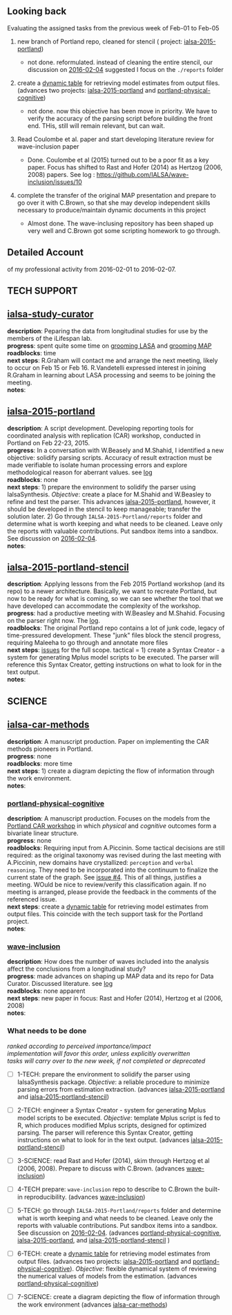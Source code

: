 ##  Looking back
Evaluating the assigned tasks from the previous week of Feb-01 to Feb-05
 
 1) new branch of Portland repo, cleaned for stencil ( project: [ialsa-2015-portland](https://github.com/IALSA/IALSA-2015-Portland))  
	- not done. reformulated. instead of cleaning the entire stencil, our discussion on [2016-02-04](https://github.com/IALSA/ialsa-2015-portland-stencil/issues/15) suggested I focus on the `./reports` folder   
	
 2) create a [dynamic table](https://github.com/IALSA/IALSA-2015-Portland/issues/117) for retrieving model estimates from output files. (advances two projects: [ialsa-2015-portland](https://github.com/IALSA/IALSA-2015-Portland) and [portland-physical-cognitive](https://github.com/IALSA/Portland-physical-cognitive))     
	- not done. now this objective has been move in priority. We have to verify the accuracy of the parsing script before building the front end. THis, still will remain relevant, but can wait.    
	
 3) Read Coulombe et al. paper and start developing literature review for wave-inclusion paper   
	- Done. Coulombe et al (2015) turned out to be a poor fit as a key paper. Focus has shifted to Rast and Hofer (2014) as Hertzog (2006, 2008) papers. See log : https://github.com/IALSA/wave-inclusion/issues/10    
	
 4) complete the transfer of the original MAP presentation and prepare to go over it with C.Brown, so that she may develop independent skills necessary to produce/maintain dynamic documents in this project   
	- Almost done. The wave-inclusing repository has been shaped up very well and C.Brown got some scripting homework to go through. 


## Detailed Account 
of my professional activity from 2016-02-01 to 2016-02-07. 


## TECH SUPPORT

## [ialsa-study-curator](https://github.com/IALSA/ialsa-study-curator)
**description**: Peparing the data from longitudinal studies for use by the members of the iLifespan lab.      
**progress**:  spent quite some time on [grooming LASA](https://github.com/IALSA/LASA/issues/5) and [grooming MAP](https://github.com/IALSA/MAP/issues/16)   
**roadblocks**: time      
**next steps**: R.Graham will contact me and arrange the next meeting, likely to occur on Feb 15 or Feb 16.  R.Vandetelli expressed interest in joining R.Graham in learning about LASA processing and seems to be joining the meeting.  
**notes**:


## [ialsa-2015-portland](https://github.com/IALSA/IALSA-2015-Portland)  
**description**: A script development. Developing reporting tools for coordinated analysis with replication (CAR) workshop, conducted in Portland on Feb 22-23, 2015.    
**progress**:  In a conversation with W.Beasely and M.Shahid, I identified a new objective: solidify parsing scripts. Accuracy of result extraction must be made verifiable to isolate human processing errors and explore methodological reason for aberrant values. see [log](https://github.com/IALSA/ialsa-2015-portland-stencil/issues/15)        
**roadblocks**: none    
**next steps**: 1) prepare the environment to solidify the parser using IalsaSynthesis.  *Objective*: create a place for M.Shahid and W.Beasley to refine and test the parser. This advances  [ialsa-2015-portland](https://github.com/IALSA/IALSA-2015-Portland), however, it should be developed in the stencil to keep manageable; transfer the solution later.     2) Go through `IALSA-2015-Portland/reports` folder and determine what is worth keeping and what needs to be cleaned. Leave only the reports with valuable contributions. Put sandbox items into a sandbox. See discussion on [2016-02-04](https://github.com/IALSA/ialsa-2015-portland-stencil/issues/15).         
**notes**:  


## [ialsa-2015-portland-stencil](https://github.com/IALSA/ialsa-2015-portland-stencil)
**description**: Applying lessons from the Feb 2015 Portland workshop (and its repo) to a newer architecture.  Basically, we want to recreate Portland, but now to be ready for what is coming, so we can see whether the tool that we have developed can accommodate the complexity of the workshop.     
**progress**:  had a productive meeting with W.Beasley and M.Shahid. Focusing on the parser right now. The [log](https://github.com/IALSA/ialsa-2015-portland-stencil/issues/15).    
**roadblocks**: The original Portland repo contains a lot of junk code, legacy of time-pressured development. These "junk" files block the stencil progress, requiring Maleeha to go through and annotate more files        
**next steps**: [issues](https://github.com/IALSA/ialsa-2015-portland-stencil/issues) for the full scope. tactical = 1) create a Syntax Creator - a system for generating Mplus model scripts to be executed. The parser will reference this Syntax Creator, getting instructions on what to look for in the text output.    
**notes**:  



## SCIENCE

## [ialsa-car-methods](https://github.com/IALSA/ialsa-car-methods)
**description**: A manuscript production. Paper on implementing the CAR methods pioneers in Portland.  
**progress**:  none    
**roadblocks**: more time       
**next steps**: 1) create a diagram depicting the flow of information through the work environment.      
**notes**: 

### [portland-physical-cognitive](https://github.com/IALSA/Portland-physical-cognitive)
**description**:  A manuscript production. Focuses on the models from the [Portland CAR workshop](https://github.com/IALSA/IALSA-2015-Portland)  in which *physical* and *cognitive* outcomes form a bivariate linear structure.     
**progress**:  none   
**roadblocks**:  Requiring input from A.Piccinin. Some tactical decisions are still required: as the original taxonomy was revised during the last meeting with A.Piccinin, new domains have crystallized:  `perception` and `verbal reasoning`. They need to be incorporated into the continuum to finalize the current state of the graph.   See [issue #4](https://github.com/IALSA/Portland-physical-cognitive/issues/4). This of all things, justifies a meeting. WOuld be nice to review/verify this classification again. If no meeting is arranged, please provide the feedback in the comments of the referenced issue.       
**next steps**:   create a [dynamic table](https://github.com/IALSA/IALSA-2015-Portland/issues/117) for retrieving model estimates from output files. This coincide with the tech support task for the Portland project.    
**notes**: 


### [wave-inclusion](https://github.com/IALSA/wave-inclusion)
**description**: How does the number of waves included into the analysis affect the conclusions from a longitudinal study?    
**progress**:  made advances on shaping up MAP data and its repo for Data Curator. Discussed literature. see [log](https://github.com/IALSA/wave-inclusion/issues/10)   
**roadblocks**: none apparent        
**next steps**: new paper in focus: Rast and Hofer (2014), Hertzog et al (2006, 2008)   
**notes**:  



### What needs to be done   
*ranked according to perceived importance/impact*     
*implementation will favor this order, unless explicitly overwritten*   
*tasks will carry over to the new week, if not completed or deprecated*    



- [ ] 1-TECH: prepare the environment to solidify the parser using IalsaSynthesis package.  *Objective*: a reliable procedure to minimize parsing errors from estimation extraction. (advances [ialsa-2015-portland](https://github.com/IALSA/IALSA-2015-Portland) and [ialsa-2015-portland-stencil](https://github.com/IALSA/ialsa-2015-portland-stencil)) 

- [ ] 2-TECH: engineer a Syntax Creator -  system for generating Mplus model scripts to be executed. *Objective*: template Mplus script is fed to R, which produces modified Mplus scripts, designed for optimized parsing. The parser will reference this Syntax Creator, getting instructions on what to look for in the text output. (advances [ialsa-2015-portland-stencil](https://github.com/IALSA/ialsa-2015-portland-stencil))   

- [ ] 3-SCIENCE: read Rast and Hofer (2014),  skim through  Hertzog et al (2006, 2008). Prepare to discuss with C.Brown. (advances [wave-inclusion](https://github.com/IALSA/wave-inclusion))       

- [ ] 4-TECH prepare: `wave-inclusion` repo to describe to C.Brown the built-in reproducibility. (advances [wave-inclusion](https://github.com/IALSA/wave-inclusion))  

- [ ] 5-TECH: go through `IALSA-2015-Portland/reports` folder and determine what is worth keeping and what needs to be cleaned. Leave only the reports with valuable contributions. Put sandbox items into a sandbox. See discussion on [2016-02-04](https://github.com/IALSA/ialsa-2015-portland-stencil/issues/15).   (advances [portland-physical-cognitive](https://github.com/IALSA/Portland-physical-cognitive), [ialsa-2015-portland](https://github.com/IALSA/IALSA-2015-Portland), and  [ialsa-2015-portland-stencil](https://github.com/IALSA/ialsa-2015-portland-stencil) )   

- [ ] 6-TECH: create a [dynamic table](https://github.com/IALSA/IALSA-2015-Portland/issues/117) for retrieving model estimates from output files. (advances two projects: [ialsa-2015-portland](https://github.com/IALSA/IALSA-2015-Portland) and [portland-physical-cognitive](https://github.com/IALSA/Portland-physical-cognitive)). *Objective*:  flexible dynamical system of reviewing the numerical values of models from the estimation. (advances [portland-physical-cognitive](https://github.com/IALSA/Portland-physical-cognitive))       


- [ ] 7-SCIENCE: create a diagram depicting the flow of information through the work environment (advances [ialsa-car-methods](https://github.com/IALSA/ialsa-car-methods)) 
